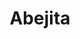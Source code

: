 ---
title: Abejita
date: 
draft: false

# descripcion
description : Dije de plata y nácar

materials: Plata 925

color: Plateado y nácar blanco

dimensions: 1,8cm largo

code: 02-25-0690

type: "Dijes"

categories: []

price: $6.600,00

price_eftvo: $5.610,00

# Images
# first image will be shown in the product page
images:
  # - image: "images/path_to_image"
  # La ubicacion de las imagenes es imagenes/Dijes/Dijes.Nácar/02-25-0690-abejita
  - image: "./images/dijes/nácar/02-25-0690.JPG"
---